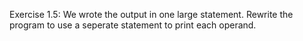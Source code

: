 Exercise 1.5: We wrote the output in one large statement. Rewrite the program to use a seperate statement to print each operand.
